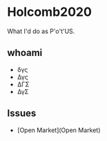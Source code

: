 # Holcomb2020
What I'd do as P'o't'US.

## whoami

* δγς
* Δγς
* ΔΓΣ
* ΔγΣ

## Issues

* [Open Market](Open Market)
